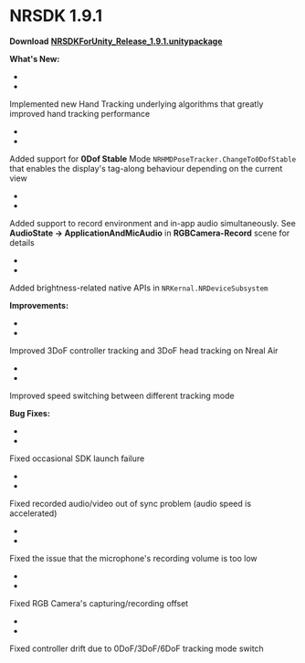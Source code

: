 # NRSDK 1.9.1



**Download** [**NRSDKForUnity_Release_1.9.1.unitypackage**](https://nreal-public.oss-us-west-1.aliyuncs.com/download/NRSDKForUnity_Release_1.9.1/NRSDKForUnity_Release_1.9.1.unitypackage)

**What's New:**




- 




- 

  Implemented new Hand Tracking underlying algorithms that greatly improved hand tracking performance




- 




- 

  Added support for **0Dof Stable** Mode `NRHMDPoseTracker.ChangeTo0DofStable` that enables the display's tag-along behaviour depending on the current view




- 




- 

  Added support to record environment and in-app audio simultaneously. See **AudioState -> ApplicationAndMicAudio** in **RGBCamera-Record** scene for details




- 




- 

  Added brightness-related native APIs in `NRKernal.NRDeviceSubsystem`

**Improvements:**




- 




- 

  Improved 3DoF controller tracking and 3DoF head tracking on Nreal Air




- 




- 

  Improved speed switching between different tracking mode

**Bug Fixes:**




- 




- 

  Fixed occasional SDK launch failure




- 




- 

  Fixed recorded audio/video out of sync problem (audio speed is accelerated)




- 




- 

  Fixed the issue that the microphone's recording volume is too low




- 




- 

  Fixed RGB Camera's capturing/recording offset




- 




- 

  Fixed controller drift due to 0DoF/3DoF/6DoF tracking mode switch

